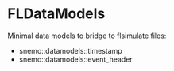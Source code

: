 FLDataModels
============

Minimal data models to bridge to flsimulate files:

- snemo::datamodels::timestamp
- snemo::datamodels::event_header


